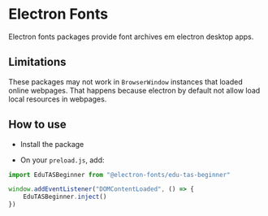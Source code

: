 # Electron Fonts

Electron fonts packages provide font archives em electron desktop apps.

## Limitations

These packages may not work in `BrowserWindow` instances that loaded online webpages. That happens because electron by default not allow load local resources in webpages.

## How to use

* Install the package

* On your `preload.js`, add:

```ts
import EduTASBeginner from "@electron-fonts/edu-tas-beginner"

window.addEventListener("DOMContentLoaded", () => {
    EduTASBeginner.inject()
})
```